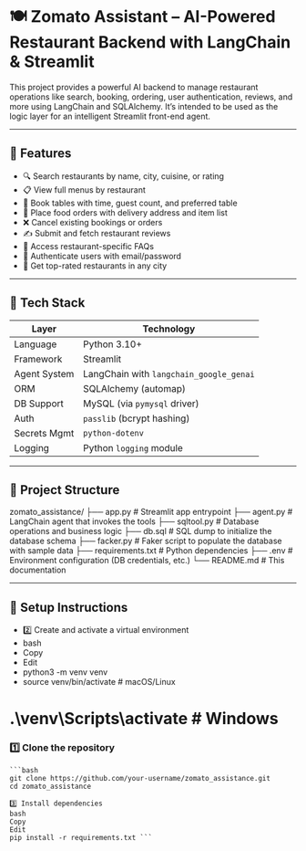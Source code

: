 # 🍽️ Zomato Assistant – AI-Powered Restaurant Backend with LangChain & Streamlit

This project provides a powerful AI backend to manage restaurant operations like search, booking, ordering, user authentication, reviews, and more using LangChain and SQLAlchemy. It’s intended to be used as the logic layer for an intelligent Streamlit front-end agent.

---

## 🚀 Features

- 🔍 Search restaurants by name, city, cuisine, or rating
- 📋 View full menus by restaurant
- 📅 Book tables with time, guest count, and preferred table
- 🛵 Place food orders with delivery address and item list
- ❌ Cancel existing bookings or orders
- ✍️ Submit and fetch restaurant reviews
- 💬 Access restaurant-specific FAQs
- 🔐 Authenticate users with email/password
- 🌟 Get top-rated restaurants in any city

---

## 🧠 Tech Stack

| Layer        | Technology                            |
|--------------|----------------------------------------|
| Language     | Python 3.10+                           |
| Framework    | Streamlit                              |
| Agent System | LangChain with `langchain_google_genai` |
| ORM          | SQLAlchemy (automap)                   |
| DB Support   | MySQL (via `pymysql` driver)           |
| Auth         | `passlib` (bcrypt hashing)             |
| Secrets Mgmt | `python-dotenv`                        |
| Logging      | Python `logging` module                |

---

## 🧱 Project Structure

zomato_assistance/
├── app.py # Streamlit app entrypoint
├── agent.py # LangChain agent that invokes the tools
├── sqltool.py # Database operations and business logic
├── db.sql # SQL dump to initialize the database schema
├── facker.py # Faker script to populate the database with sample data
├── requirements.txt # Python dependencies
├── .env # Environment configuration (DB credentials, etc.)
└── README.md # This documentation



---

## 🔧 Setup Instructions
   - 2️⃣ Create and activate a virtual environment
   - bash
   - Copy
   - Edit
   - python3 -m venv venv
   - source venv/bin/activate  # macOS/Linux
# .\venv\Scripts\activate  # Windows
### 1️⃣ Clone the repository

    ```bash
    git clone https://github.com/your-username/zomato_assistance.git
    cd zomato_assistance

    3️⃣ Install dependencies
    bash
    Copy
    Edit
    pip install -r requirements.txt ```
